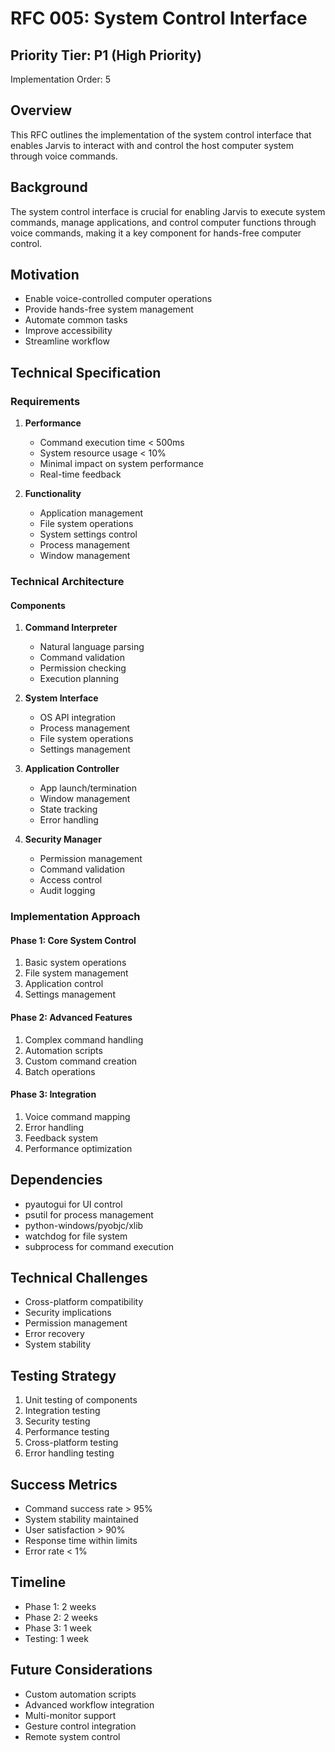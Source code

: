 # RFC 005: System Control Interface

## Priority Tier: P1 (High Priority)
Implementation Order: 5

## Overview
This RFC outlines the implementation of the system control interface that enables Jarvis to interact with and control the host computer system through voice commands.

## Background
The system control interface is crucial for enabling Jarvis to execute system commands, manage applications, and control computer functions through voice commands, making it a key component for hands-free computer control.

## Motivation
- Enable voice-controlled computer operations
- Provide hands-free system management
- Automate common tasks
- Improve accessibility
- Streamline workflow

## Technical Specification

### Requirements
1. **Performance**
   - Command execution time < 500ms
   - System resource usage < 10%
   - Minimal impact on system performance
   - Real-time feedback

2. **Functionality**
   - Application management
   - File system operations
   - System settings control
   - Process management
   - Window management

### Technical Architecture

#### Components
1. **Command Interpreter**
   - Natural language parsing
   - Command validation
   - Permission checking
   - Execution planning

2. **System Interface**
   - OS API integration
   - Process management
   - File system operations
   - Settings management

3. **Application Controller**
   - App launch/termination
   - Window management
   - State tracking
   - Error handling

4. **Security Manager**
   - Permission management
   - Command validation
   - Access control
   - Audit logging

### Implementation Approach

#### Phase 1: Core System Control
1. Basic system operations
2. File system management
3. Application control
4. Settings management

#### Phase 2: Advanced Features
1. Complex command handling
2. Automation scripts
3. Custom command creation
4. Batch operations

#### Phase 3: Integration
1. Voice command mapping
2. Error handling
3. Feedback system
4. Performance optimization

## Dependencies
- pyautogui for UI control
- psutil for process management
- python-windows/pyobjc/xlib
- watchdog for file system
- subprocess for command execution

## Technical Challenges
- Cross-platform compatibility
- Security implications
- Permission management
- Error recovery
- System stability

## Testing Strategy
1. Unit testing of components
2. Integration testing
3. Security testing
4. Performance testing
5. Cross-platform testing
6. Error handling testing

## Success Metrics
- Command success rate > 95%
- System stability maintained
- User satisfaction > 90%
- Response time within limits
- Error rate < 1%

## Timeline
- Phase 1: 2 weeks
- Phase 2: 2 weeks
- Phase 3: 1 week
- Testing: 1 week

## Future Considerations
- Custom automation scripts
- Advanced workflow integration
- Multi-monitor support
- Gesture control integration
- Remote system control 